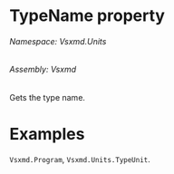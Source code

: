 <a name='P-Vsxmd-Units-MemberName-TypeName'></a>
# TypeName property

###### Namespace:  Vsxmd.Units

###### Assembly:  Vsxmd

Gets the type name.

# Examples

`Vsxmd.Program`, `Vsxmd.Units.TypeUnit`.

